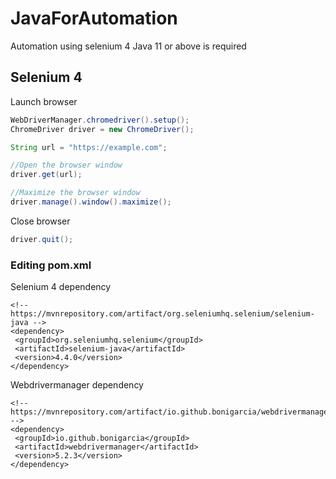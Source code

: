 # JavaForAutomation
Automation using selenium 4
Java 11 or above is required

## Selenium 4
Launch browser

```java
WebDriverManager.chromedriver().setup();
ChromeDriver driver = new ChromeDriver();

String url = "https://example.com";

//Open the browser window
driver.get(url);

//Maximize the browser window
driver.manage().window().maximize();

```

Close browser

```java
driver.quit();
```

### Editing pom.xml

Selenium 4 dependency

```
<!-- https://mvnrepository.com/artifact/org.seleniumhq.selenium/selenium-java -->
<dependency>
 <groupId>org.seleniumhq.selenium</groupId>
 <artifactId>selenium-java</artifactId>
 <version>4.4.0</version>
</dependency>
```

Webdrivermanager dependency 

```
<!-- https://mvnrepository.com/artifact/io.github.bonigarcia/webdrivermanager -->
<dependency>
 <groupId>io.github.bonigarcia</groupId>
 <artifactId>webdrivermanager</artifactId>
 <version>5.2.3</version>
</dependency>
```
